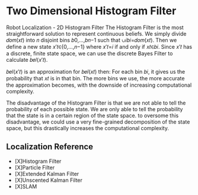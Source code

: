 # Two Dimensional Histogram Filter
 Robot Localization - 2D Histogram Filter
The Histogram Filter is the most straightforward solution to represent continuous beliefs. We simply divide 𝑑𝑜𝑚(𝑥𝑡) into 𝑛 disjoint bins 𝑏0,…,𝑏𝑛−1 such that ∪𝑖𝑏𝑖=𝑑𝑜𝑚(𝑥𝑡). Then we define a new state 𝑥′𝑡∈{0,…,𝑛−1} where 𝑥′𝑡=𝑖 if and only if 𝑥𝑡∈𝑏𝑖. Since 𝑥′𝑡 has a discrete, finite state space, we can use the discrete Bayes Filter to calculate 𝑏𝑒𝑙(𝑥′𝑡).

𝑏𝑒𝑙(𝑥′𝑡) is an approximation for 𝑏𝑒𝑙(𝑥𝑡) then: For each bin 𝑏𝑖, it gives us the probability that 𝑥𝑡 is in that bin. The more bins we use, the more accurate the approximation becomes, with the downside of increasing computational complexity.

The disadvantage of the Histogram Filter is that we are not able to tell the probability of each possible state. We are only able to tell the probability that the state is in a certain region of the state space. to oversome this disadvantage, we could use a very fine-grained decomposition of the state space, but this drastically increases the computational complexity.

## Localization Reference
* [X]Histogram Filter
* [X]Particle Filter
* [X]Extended Kalman Filter
* [X]Unscented Kalman Filter
* [X]SLAM
